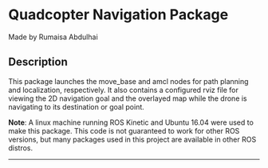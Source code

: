 # Quadcopter Navigation Package

Made by Rumaisa Abdulhai

## Description

This package launches the move_base and amcl nodes for path planning and localization, respectively. It also contains a configured rviz file for viewing the 2D navigation goal and the overlayed map while the drone is navigating to its destination or goal point.

**Note**: A linux machine running ROS Kinetic and Ubuntu 16.04 were used to make this package. This code is not guaranteed to work for other ROS versions, but many packages used in this project are available in other ROS distros.

---